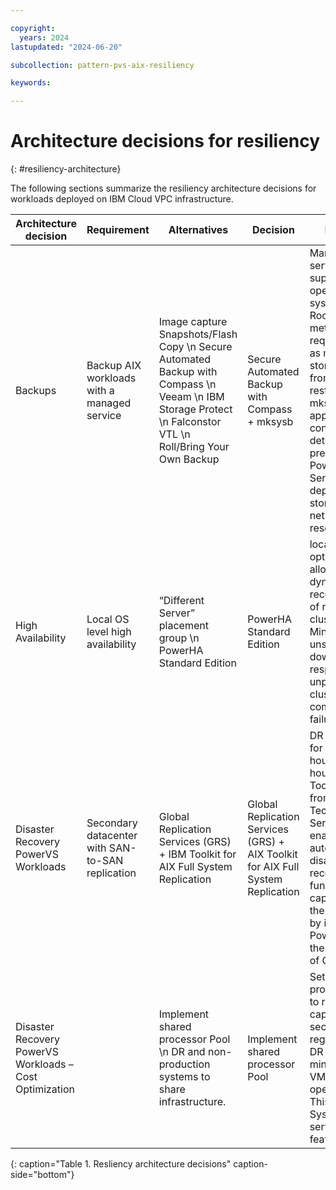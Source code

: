 ```yaml
---

copyright:
  years: 2024
lastupdated: "2024-06-20"

subcollection: pattern-pvs-aix-resiliency

keywords:

---
```


# Architecture decisions for resiliency
{: #resiliency-architecture}

The following sections summarize the resiliency architecture decisions for workloads deployed on IBM Cloud VPC infrastructure.

| Architecture decision | Requirement | Alternatives | Decision | Rationale |
|------|-------|-------|-------|-----|
| Backups | Backup AIX workloads with a managed service | Image capture Snapshots/Flash Copy \n Secure Automated Backup with Compass \n Veeam \n IBM Storage Protect \n Falconstor VTL \n Roll/Bring Your Own Backup | Secure Automated Backup with Compass + mksysb | Managed service supporting AIX operating system \n Rootvg restore method is required, such as mksysb stored/retrieved from COS. The restored mksysb image applies the AIX configuration details while preserving the Power Virtual Server deployed storage and networking resources. |
| High Availability | Local OS level high availability | “Different Server” placement group \n PowerHA Standard Edition | PowerHA Standard Edition | local availability optimization by allowing for the dynamic reconfiguration of running clusters. \n Minimize unscheduled downtime in response to unplanned cluster component failures. |
| Disaster Recovery PowerVS Workloads                      | Secondary datacenter with SAN-to-SAN replication  | Global Replication Services (GRS) + IBM Toolkit for AIX Full System Replication                                                              | Global Replication Services (GRS) + AIX Toolkit for AIX Full System Replication  | DR capability for RPO \< 1 hours, RTO \< 1 hours. \n IBM Toolkit for AIX from Technology Services enables automate disaster recovery functions and capabilities on the IBM Cloud by integrating PowerVS with the capabilities of GRS. |
| Disaster Recovery PowerVS Workloads – Cost Optimization | | Implement shared processor Pool \n DR and non-production systems to share infrastructure. | Implement shared processor Pool | Set up shared processor pool to reserve capacity in the secondary region. Set up DR systems on minimum sized VMs to save operating cost. This is a Power Systems virtual server special feature.                                                                                  |
{: caption="Table 1. Resliency architecture decisions" caption-side="bottom"}
